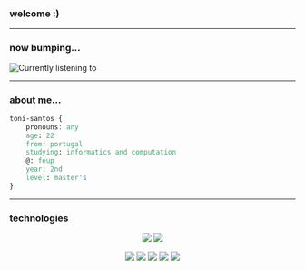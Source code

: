 ### welcome :)

------------------------------

### now bumping...

![Currently listening to](https://github-readme-lastfm-stats.netlify.app/.netlify/functions/card?user=n4gi7o&theme=dark&show_scrobbles=true)

------------------------------

### about me...

```css
toni-santos {
	pronouns: any
	age: 22
	from: portugal
	studying: informatics and computation
	@: feup
	year: 2nd
	level: master's
}
```
------------------------------

### technologies

<p align="center">
	<img src="https://img.shields.io/badge/Arch_Linux-1793D1?style=for-the-badge&logo=arch-linux&logoColor=white"/>
	<img src="https://img.shields.io/badge/Windows-0078D6?style=for-the-badge&logo=windows&logoColor=white"/>
</p>
<p align="center">
	<img src="https://img.shields.io/badge/JavaScript-323330?style=for-the-badge&logo=javascript&logoColor=F7DF1E"/>
	<img src="https://img.shields.io/badge/HTML5-E34F26?style=for-the-badge&logo=html5&logoColor=white"/>
	<img src="https://img.shields.io/badge/Python-3776AB?style=for-the-badge&logo=python&logoColor=white"/>
	<img src="https://img.shields.io/badge/C%2B%2B-00599C?style=for-the-badge&logo=c%2B%2B&logoColor=white"/>
	<img src="https://img.shields.io/badge/Node.js-339933?style=for-the-badge&logo=nodedotjs&logoColor=white"/>
</p>

